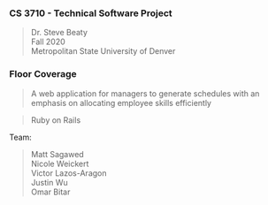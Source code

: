 ### CS 3710 - Technical Software Project
>Dr. Steve Beaty  
>Fall 2020  
>Metropolitan State University of Denver  

### Floor Coverage
> A web application for managers to generate schedules with an emphasis on allocating employee skills efficiently  

> Ruby on Rails

Team:
> Matt Sagawed  
> Nicole Weickert  
> Victor Lazos-Aragon  
> Justin Wu  
> Omar Bitar
